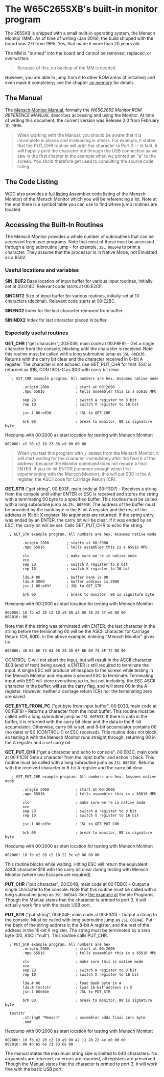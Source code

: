 # The W65C265SXB's built-in monitor program

The 265SXB is shipped with a small built-in operating system, the Mensch Monitor
(MM). As of time of writing (Jan 2016), the build shipped with the board was
2.0 from 1995. Yes, that made it more than 20 years old.

The MM is "burned" into the board and cannot be removed, replaced, or
overwritten. 

> Because of this, no backup of the MM is needed. 

However, you are able to jump from it to other ROM areas (if installed) and even
mask it completely; see the chapter [on
memory](https://github.com/scotws/265SXB-Guide/blob/master/memory.md) for
details.


## The Manual

The [Mensch Monitor
Manual](http://www.westerndesigncenter.com/Wdc/documentation/265monrom.pdf),
formally the *W65C265S Monitor ROM REFERENCE MANUAL* describes accessing and
using the Monitor. At time of writing this document, the current version was
Release 2.0 from February 10, 1995. 

> When working with the Manual, you should be aware that it is incomplete in
> places and misleading in others. For example, it states that the PUT_CHR 
> routine will print the character to Port 3 -- in fact, it will happily 
> print the character out through the USB connection as we saw in the 
> first chapter in the example when we printed an "a" to the screen. You shold
> therefore get used to consulting the source code listing.


## The Code Listing

WDC also provides a [full
listing](http://www.westerndesigncenter.com/wdc/documentation/265iromlist.pdf) Assembler
code listing of the Mensch Monitor) of the Mensch Monitor which you will be
referencing a lot. Note at the end there is a symbol table you can use to find
where jump routines are located. 


## Accessing the Built-In Routines

The Mensch Monitor provides a whole number of subroutines that can be accessed
from user programs. Note that most of these must be accessed through a long
subroutine jump - for example, ```JSL 00E04B``` to print a character. They
assume that the processor is in Native Mode, not Emulated as a 6502.

### Useful locations and variables

**SIN_BUF2** Base location of input buffer for various input routines, initially
set at 00:014D. Relevant code starts at 00:E2CF. 

**SINCNT2** Size of input buffer for various routines, initially set at 10
characters (decimal). Relevant code starts at 00:E2BC.

**SINEND2** Index for the last character removed from buffer.

**SININDX2** Index for last character placed in buffer. 


### Especially useful routines

**GET_CHR** ("get character", 00:E036, main code at 00:FBF9) - Get a single
character from the console, blocking until the character is received. Note this
routine must be called with a long subroutine jump as ```JSL 00E036```. Returns
with the carry bit clear and the character received in 8-bit A register. The
character is not echoed, use GET_PUT_CHR for that. ESC is returned as $1B,
CONTROL-C as $03 with carry bit clear.
```
   ; GET_CHR example program. All numbers are hex. Assumes native mode

        .origin 2000            ; start at 00:2000
        .mpu 65816              ; tells assembler this is a 65816 MPU

        sep 20                  ; switch A register to 8 bit
        rep 10                  ; switch X register to 16 bit

        jsr.l 00:e036           ; JSL to GET_CHR

        brk 00                  ; break to monitor, 00 is signature byte
```
Hexdump with 00:2000 as start location for testing with Mensch Monitor:
```
002000: e2 20 c2 10 22 36 e0 00 00 00 
```
> When you test this program with ```j 002000``` from the Mensch Monitor, it 
> will start waiting for the character immediately after the final 0 of the
> address, because the Monitor command does not require a final ENTER. If you
> do hit ENTER (common enough when first experimenting with the Mensch 
> Monitor), this will put $0D in the A register, the ASCII code for Carriage 
> Return (CR).

**GET_STR** ("get string", 00:E03F, main code at 00:F3D7) - Receives a string
from the console until either ENTER or ESC is received and stores the string
with a terminating 00 byte to a specified buffer. This routine must be called
with a long subroutine jump as ```JSL 00E03F```. The address of the buffer must
be provided by the bank byte in the 8-bit A register and the rest of the address
in 16-bit X register. No arguments are returned. If the string entry was ended
by an ENTER, the carry bit will be clear. If it was ended by an ESC, the carry
bit will be set. Calls GET_PUT_CHR to echo the string.
```
  ; GET_STR example program. All numbers are hex. Assumes native mode

        .origin 2000        ; starts at 00:2000
        .mpu 65816          ; tells assembler this is a 65816 MPU

        clc                 ; make sure we're in native mode
        xce                      
        sep 20              ; switch A register to 8 bit
        rep 10              ; switch X register to 16 bit

        lda.# 00            ; buffer bank is 00
        ldx.# 3000          ; buffer address is 3000
        jsr.l 00:e03f       ; JSL to GET_STR

        brk 00              ; break to monitor, 00 is signature byte
```
Hexdump with 00:2000 as start location for testing with Mensch Monitor:
```
002000: 18 fb e2 20 c2 10 a9 00 a2 00 30 22 3f e0 00 00 
002010: 00 
```
Note that if the string was terminated with ENTER, the last character in the
string before the terminating 00 will be the ASCII character for Carriage Return
(CR, $0D). In the above example, entering "Mensch Monitor" gives us
```
003000: 4D 65 6E 73 63 68 20 4D 6F 6E 69 74 6F 72 0D 00
```
CONTROL-C will not abort the input, but will result in the ASCII character $03
(end of text) being saved; a ENTER is still required to terminate the input. A
single ESC will produce whitespace to the screen while testing in the Mensch
Monitor and requires a second ESC to terminate. Terminating input with ESC will
store everything up to, but not including, the ESC ASCII character in the
buffer, will set the carry flag, and will store 00 in the A register. However,
neither a carriage return (CR) nor the terminating zero are saved.

**GET_BYTE_FROM_PC** ("get byte from input buffer", 00:E033, main code at
00:FBF9) - Returns a character from the input buffer. This routine must be
called with a long subroutine jump as ```JSL 00E033```. If there is data in the
buffer, it is returned with the carry bit clear and the data in the 8-bit
accumulator. Otherwise, carry bit is set, and 8-bit accumulator contains 00
(no data) or 80 (CONTROL-C or ESC received). This routine does not block, so
testing it with the Mensch Monitor runs straight through, returning 00 in the A
register and a set carry bit.

**GET_PUT_CHR** ("get a character and echo to console", 00:E03C, main code at
00:F1C9) Gets a character from the input buffer and echos it back. This routine
must be called with a long subroutine jump as ```JSL 00E03C```. Returns with the
received character in 8-bit A register and the carry bit clear. 
```
   ; GET_PUT_CHR example program. All numbers are hex. Assumes native mode

        .origin 2000            ; start at 00:2000
        .mpu 65816              ; tells assembler this is a 65816 MPU

        clc                     ; make sure we're in native mode
        xce     
        sep 20                  ; switch A register to 8 bit
        rep 10                  ; switch X register to 16 bit

        jsr.l 00:e03c           ; JSL to GET_PUT_CHR

        brk 00                  ; break to monitor, 00 is signature byte
```
Hexdump with 00:2000 as start location for testing with Mensch Monitor:
```
002000: 18 fb e2 20 c2 10 22 3c e0 00 00 00 
```
This routine blocks while waiting. Hitting ESC will return the equivalent ASCII
character $1B with the carry bit clear during testing with Mensch Monitor (where
two Escapes are required). 

**PUT_CHR** ("put character", 00:E04B, main code at 00:FDBC) - Output a single
character to the console. Note that this routine must be called with a long
subroutine jump as ```JSL 00E04B```. See [the example
at](https://github.com/scotws/265SXB-Guide/blob/master/simple_programs.md)
Simple Programs. Though the Manual states that the character is printed to port
3, it will actually work fine with the basic USB port. 

**PUT_STR** ("put string", 00:E04E; main code at 00:F3A1) - Output a string to
the console. Must be called with long subroutine jump as ```JSL 00E04E```. Put
the bank of the string address in the 8-bit A register, and the rest of the
address in the 16-bit X register. The string must be terminated by a zero byte
(00, ASCII "null"). This routine calls PUT_CHR.  
```
  ; PUT_STR example program. All numbers are hex
        .origin 2000            ; start at 00:2000
        .mpu 65816              ; tells assembler this is a 65816 MPU

        clc                     ; make sure this is native mode
        xce
        sep 20                  ; switch A register to 8 bit
        rep 10                  ; switch X register to 16 bit

        lda.# 00                ; load bank byte in A
        ldx.# teststr           ; load 16-bit address in X
        jsr.l 00e04e            ; JSL to PUT_STR

        brk 00                  ; break to monitor; 00 is signature byte

  teststr
        .string0 "Mensch"       ; assembler adds final zero byte
        .end
```
Hexdump with 00:2000 as start location for testing with Mensch Monitor:
```
002000: 18 fb e2 20 c2 10 a9 00 a2 11 20 22 4e e0 00 00 
002010: 00 4d 65 6e 73 63 68 00 
```
The manual states the maximum string size is limited to 640 characters. No
arguments are returned, no errors are reported, all registers are preserved.
Though the Manual states that the character is printed to port 3, it will
work fine with the basic USB port.
